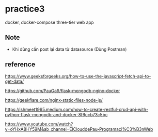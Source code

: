 # practice3

docker, docker-compose three-tier web app

## Note

- Khi dùng cần post lại data từ datasource (Dùng Postman)

## reference

<https://www.geeksforgeeks.org/how-to-use-the-javascript-fetch-api-to-get-data/>

<https://github.com/PauGa9/flask-mongodb-nginx-docker>

<https://geekflare.com/nginx-static-files-node-js/>

<https://ishmeet1995.medium.com/how-to-create-restful-crud-api-with-python-flask-mongodb-and-docker-8f6ccb73c5bc>

<https://www.youtube.com/watch?v=oYHxA8HY59M&ab_channel=ElClouddePau-Programaci%C3%B3nWeb>
